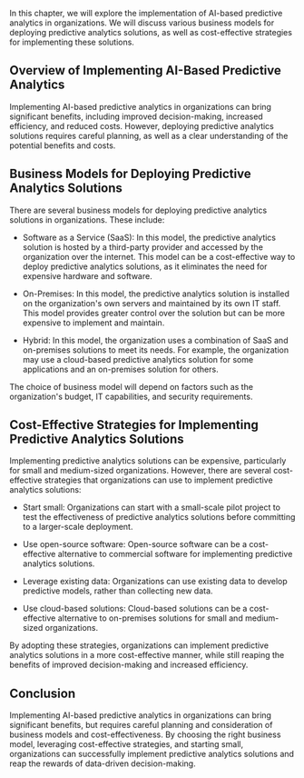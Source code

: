 
In this chapter, we will explore the implementation of AI-based predictive analytics in organizations. We will discuss various business models for deploying predictive analytics solutions, as well as cost-effective strategies for implementing these solutions.

Overview of Implementing AI-Based Predictive Analytics
------------------------------------------------------

Implementing AI-based predictive analytics in organizations can bring significant benefits, including improved decision-making, increased efficiency, and reduced costs. However, deploying predictive analytics solutions requires careful planning, as well as a clear understanding of the potential benefits and costs.

Business Models for Deploying Predictive Analytics Solutions
------------------------------------------------------------

There are several business models for deploying predictive analytics solutions in organizations. These include:

* Software as a Service (SaaS): In this model, the predictive analytics solution is hosted by a third-party provider and accessed by the organization over the internet. This model can be a cost-effective way to deploy predictive analytics solutions, as it eliminates the need for expensive hardware and software.

* On-Premises: In this model, the predictive analytics solution is installed on the organization's own servers and maintained by its own IT staff. This model provides greater control over the solution but can be more expensive to implement and maintain.

* Hybrid: In this model, the organization uses a combination of SaaS and on-premises solutions to meet its needs. For example, the organization may use a cloud-based predictive analytics solution for some applications and an on-premises solution for others.

The choice of business model will depend on factors such as the organization's budget, IT capabilities, and security requirements.

Cost-Effective Strategies for Implementing Predictive Analytics Solutions
-------------------------------------------------------------------------

Implementing predictive analytics solutions can be expensive, particularly for small and medium-sized organizations. However, there are several cost-effective strategies that organizations can use to implement predictive analytics solutions:

* Start small: Organizations can start with a small-scale pilot project to test the effectiveness of predictive analytics solutions before committing to a larger-scale deployment.

* Use open-source software: Open-source software can be a cost-effective alternative to commercial software for implementing predictive analytics solutions.

* Leverage existing data: Organizations can use existing data to develop predictive models, rather than collecting new data.

* Use cloud-based solutions: Cloud-based solutions can be a cost-effective alternative to on-premises solutions for small and medium-sized organizations.

By adopting these strategies, organizations can implement predictive analytics solutions in a more cost-effective manner, while still reaping the benefits of improved decision-making and increased efficiency.

Conclusion
----------

Implementing AI-based predictive analytics in organizations can bring significant benefits, but requires careful planning and consideration of business models and cost-effectiveness. By choosing the right business model, leveraging cost-effective strategies, and starting small, organizations can successfully implement predictive analytics solutions and reap the rewards of data-driven decision-making.
